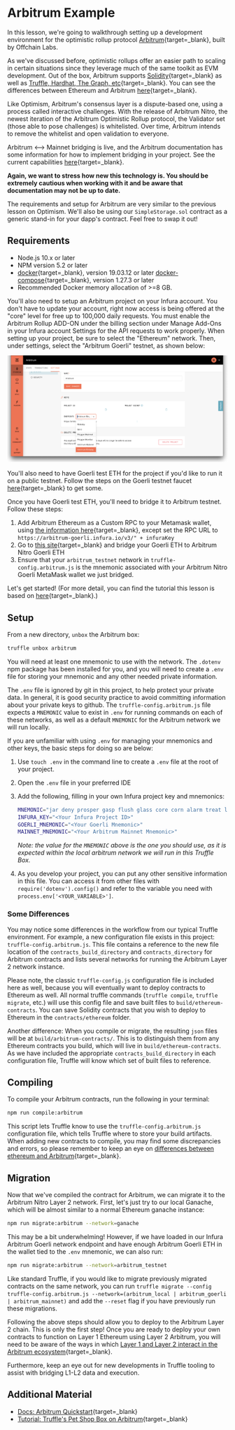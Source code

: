 # Arbitrum Example

In this lesson, we're going to walkthrough setting up a development environment for the optimistic rollup protocol [Arbitrum](https://developer.offchainlabs.com/){target=\_blank}, built by Offchain Labs.

As we've discussed before, optimistic rollups offer an easier path to scaling in certain situations since they leverage much of the same toolkit as EVM development. Out of the box, Arbitrum supports [Solidity](https://developer.offchainlabs.com/solidity-support){target=\_blank} as well as [Truffle, Hardhat, The Graph, etc](https://developer.offchainlabs.com/getting-started-devs){target=\_blank}. You can see the differences between Ethereum and Arbitrum [here](https://developer.offchainlabs.com/arb-specific-things){target=\_blank}.

Like Optimism, Arbitrum's consensus layer is a dispute-based one, using a process called interactive challenges. With the release of Arbitrum Nitro, the newest iteration of the Arbitrum Optimistic Rollup protocol, the Validator set (those able to pose challenges) is whitelisted. Over time, Arbitrum intends to remove the whitelist and open validation to everyone.

Arbitrum <--> Mainnet bridging is live, and the Arbitrum documentation has some information for how to implement bridging in your project. See the current capabilities [here](https://developer.offchainlabs.com/asset-bridging){target=\_blank}.

**Again, we want to stress how new this technology is. You should be extremely cautious when working with it and be aware that documentation may not be up to date.**

The requirements and setup for Arbitrum are very similar to the previous lesson on Optimism. We'll also be using our `SimpleStorage.sol` contract as a generic stand-in for your dapp's contract. Feel free to swap it out!

## Requirements

- Node.js 10.x or later
- NPM version 5.2 or later
- [docker](https://docs.docker.com/get-docker/){target=\_blank}, version 19.03.12 or later
  [docker-compose](https://docs.docker.com/compose/install/){target=\_blank}, version 1.27.3 or later
- Recommended Docker memory allocation of >=8 GB.

You'll also need to setup an Arbitrum project on your Infura account. You don't have to update your account, right now access is being offered at the "core" level for free up to 100,000 daily requests. You must enable the Arbitrum Rollup ADD-ON under the billing section under Manage Add-Ons in your Infura account Settings for the API requests to work properly. When setting up your project, be sure to select the "Ethereum" network. Then, under settings, select the "Arbitrum Goerli" testnet, as shown below:

![Setting up an Infura project for Arbitrum testnet](../../../img/S08/arbitrum-tutorial-1.png)

You'll also need to have Goerli test ETH for the project if you'd like to run it on a public testnet. Follow the steps on the Goerli testnet faucet [here](https://goerli-faucet.pk910.de/){target=\_blank} to get some.

Once you have Goerli test ETH, you'll need to bridge it to Arbitrum testnet. Follow these steps:

1. Add Arbitrum Ethereum as a Custom RPC to your Metamask wallet, using [the information here](https://developer.offchainlabs.com/public-chains){target=\_blank}, except set the RPC URL to `https://arbitrum-goerli.infura.io/v3/" + infuraKey`
2. Go to [this site](https://bridge.arbitrum.io/){target=\_blank} and bridge your Goerli ETH to Arbitrum Nitro Goerli ETH
3. Ensure that your `arbitrum_testnet` network in `truffle-config.arbitrum.js` is the mnemonic associated with your Arbitrum Nitro Goerli MetaMask wallet we just bridged.

Let's get started! (For more detail, you can find the tutorial this lesson is based on [here](https://www.trufflesuite.com/boxes/arbitrum){target=\_blank}.)

## Setup

From a new directory, `unbox` the Arbitrum box:

```bash
truffle unbox arbitrum
```

You will need at least one mnemonic to use with the network. The `.dotenv` npm package has been installed for you, and you will need to create a `.env` file for storing your mnemonic and any other needed private information.

The `.env` file is ignored by git in this project, to help protect your private data. In general, it is good security practice to avoid committing information about your private keys to github. The `truffle-config.arbitrum.js` file expects a `MNEMONIC` value to exist in `.env` for running commands on each of these networks, as well as a default `MNEMONIC` for the Arbitrum network we will run locally.

If you are unfamiliar with using `.env` for managing your mnemonics and other keys, the basic steps for doing so are below:

1. Use `touch .env` in the command line to create a `.env` file at the root of your project.
2. Open the `.env` file in your preferred IDE
3. Add the following, filling in your own Infura project key and mnemonics:

    ```bash
    MNEMONIC="jar deny prosper gasp flush glass core corn alarm treat leg smart"
    INFURA_KEY="<Your Infura Project ID>"
    GOERLI_MNEMONIC="<Your Goerli Mnemonic>"
    MAINNET_MNEMONIC="<Your Arbitrum Mainnet Mnemonic>"
    ```

    _Note: the value for the `MNEMONIC` above is the one you should use, as it is expected within the local arbitrum network we will run in this Truffle Box._

4. As you develop your project, you can put any other sensitive information in this file. You can access it from other files with `require('dotenv').config()` and refer to the variable you need with `process.env['<YOUR_VARIABLE>']`.

### Some Differences

You may notice some differences in the workflow from our typical Truffle environment. For example, a new configuration file exists in this project: `truffle-config.arbitrum.js`. This file contains a reference to the new file location of the `contracts_build_directory` and `contracts_directory` for Arbitrum contracts and lists several networks for running the Arbitrum Layer 2 network instance.

Please note, the classic `truffle-config.js` configuration file is included here as well, because you will eventually want to deploy contracts to Ethereum as well. All normal truffle commands (`truffle compile`, `truffle migrate`, etc.) will use this config file and save built files to `build/ethereum-contracts`. You can save Solidity contracts that you wish to deploy to Ethereum in the `contracts/ethereum` folder.

Another difference: When you compile or migrate, the resulting `json` files will be at `build/arbitrum-contracts/`. This is to distinguish them from any Ethereum contracts you build, which will live in `build/ethereum-contracts`. As we have included the appropriate `contracts_build_directory` in each configuration file, Truffle will know which set of built files to reference.

## Compiling

To compile your Arbitrum contracts, run the following in your terminal:

```bash
npm run compile:arbitrum
```

This script lets Truffle know to use the `truffle-config.arbitrum.js` configuration file, which tells Truffle where to store your build artifacts. When adding new contracts to compile, you may find some discrepancies and errors, so please remember to keep an eye on [differences between ethereum and Arbitrum](https://developer.offchainlabs.com/arb-specific-things){target=\_blank}.

## Migration

Now that we've compiled the contract for Arbitrum, we can migrate it to the Arbitrum Nitro Layer 2 network. First, let's just try to our local Ganache, which will be almost similar to a normal Ethereum ganache instance:

```bash
npm run migrate:arbitrum --network=ganache
```

This may be a bit underwhelming! However, if we have loaded in our Infura Arbitrum Goerli network endpoint and have enough Arbitrum Goerli ETH in the wallet tied to the `.env` mnemonic, we can also run:

```bash
npm run migrate:arbitrum --network=arbitrum_testnet
```

Like standard Truffle, if you would like to migrate previously migrated contracts on the same network, you can run `truffle migrate --config truffle-config.arbitrum.js --network=(arbitrum_local | arbitrum_goerli | arbitrum_mainnet)` and add the `--reset` flag if you have previously run these migrations.

Following the above steps should allow you to deploy to the Arbitrum Layer 2 chain. This is only the first step! Once you are ready to deploy your own contracts to function on Layer 1 Ethereum using Layer 2 Arbitrum, you will need to be aware of the ways in which [Layer 1 and Layer 2 interact in the Arbitrum ecosystem](https://developer.offchainlabs.com/docs/bridging_assets){target=\_blank}.

Furthermore, keep an eye out for new developments in Truffle tooling to assist with bridging L1-L2 data and execution.

## Additional Material

- [Docs: Arbitrum Quickstart](https://developer.offchainlabs.com/docs/developer_quickstart){target=\_blank}
- [Tutorial: Truffle's Pet Shop Box on Arbitrum](https://github.com/OffchainLabs/arbitrum-tutorials/tree/master/packages/demo-dapp-pet-shop){target=\_blank}
